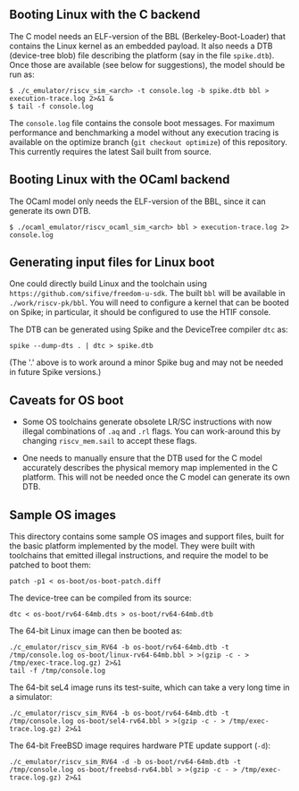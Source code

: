 Booting Linux with the C backend
--------------------------------

The C model needs an ELF-version of the BBL (Berkeley-Boot-Loader)
that contains the Linux kernel as an embedded payload.  It also needs
a DTB (device-tree blob) file describing the platform (say in the file
`spike.dtb`).  Once those are available (see below for suggestions),
the model should be run as:

```
$ ./c_emulator/riscv_sim_<arch> -t console.log -b spike.dtb bbl > execution-trace.log 2>&1 &
$ tail -f console.log
```
The `console.log` file contains the console boot messages. For maximum
performance and benchmarking a model without any execution tracing is
available on the optimize branch (`git checkout optimize`) of this
repository. This currently requires the latest Sail built from source.

Booting Linux with the OCaml backend
------------------------------------

The OCaml model only needs the ELF-version of the BBL, since it can generate its
own DTB.
```
$ ./ocaml_emulator/riscv_ocaml_sim_<arch> bbl > execution-trace.log 2> console.log
```

Generating input files for Linux boot
-------------------------------------

One could directly build Linux and the toolchain using
`https://github.com/sifive/freedom-u-sdk`.  The built `bbl`
will be available in `./work/riscv-pk/bbl`.  You will need to configure
a kernel that can be booted on Spike; in particular, it should be
configured to use the HTIF console.

The DTB can be generated using Spike and the DeviceTree compiler
`dtc` as:

```
spike --dump-dts . | dtc > spike.dtb
```

(The '.' above is to work around a minor Spike bug and may not be
needed in future Spike versions.)

Caveats for OS boot
-------------------

- Some OS toolchains generate obsolete LR/SC instructions with now
  illegal combinations of `.aq` and `.rl` flags.  You can work-around
  this by changing `riscv_mem.sail` to accept these flags.

- One needs to manually ensure that the DTB used for the C model
  accurately describes the physical memory map implemented in the C
  platform.  This will not be needed once the C model can generate its
  own DTB.

Sample OS images
----------------

This directory contains some sample OS images and support files, built
for the basic platform implemented by the model.  They were built with
toolchains that emitted illegal instructions, and require the model to
be patched to boot them:

```
patch -p1 < os-boot/os-boot-patch.diff
```

The device-tree can be compiled from its source:
```
dtc < os-boot/rv64-64mb.dts > os-boot/rv64-64mb.dtb
```

The 64-bit Linux image can then be booted as:
```
./c_emulator/riscv_sim_RV64 -b os-boot/rv64-64mb.dtb -t /tmp/console.log os-boot/linux-rv64-64mb.bbl > >(gzip -c - > /tmp/exec-trace.log.gz) 2>&1
tail -f /tmp/console.log
```

The 64-bit seL4 image runs its test-suite, which can take a very long time in a simulator:
```
./c_emulator/riscv_sim_RV64 -b os-boot/rv64-64mb.dtb -t /tmp/console.log os-boot/sel4-rv64.bbl > >(gzip -c - > /tmp/exec-trace.log.gz) 2>&1
```

The 64-bit FreeBSD image requires hardware PTE update support (`-d`):
```
./c_emulator/riscv_sim_RV64 -d -b os-boot/rv64-64mb.dtb -t /tmp/console.log os-boot/freebsd-rv64.bbl > >(gzip -c - > /tmp/exec-trace.log.gz) 2>&1
```

